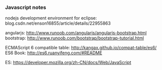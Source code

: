 ### Javascript notes

nodejs development environment for eclipse:
blog.csdn.net/enson16855/article/details/22955863

angularjs: http://www.runoob.com/angularjs/angularjs-bootstrap.html
bootstrap: http://www.runoob.com/bootstrap/bootstrap-tutorial.html

ECMAScript 6 compatible table:
http://kangax.github.io/compat-table/es6/
ES6 Book:
http://es6.ruanyifeng.com/#README

ES:
https://developer.mozilla.org/zh-CN/docs/Web/JavaScript